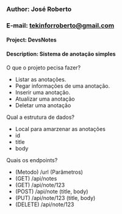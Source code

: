 ### Author: José Roberto
### E-mail: tekinforroberto@gmail.com
#### Project: DevsNotes
#### Description: Sistema de anotação simples

O que o projeto pecisa fazer?
* Listar as anotações.
* Pegar informações de uma anotação.
* Inserir uma anotação.
* Atualizar uma anotação
* Deletar uma anotação

Qual a estrutura de dados?
* Local para amarzenar as anotações
* id
* title
* body

Quais os endpoints?
- (Metodo) /url (Parâmetros)
- (GET) /api/notes
- (GET) /api/note/123
- (POST) /api/note (title, body)
- (PUT) /api/note/123 (title, body)
- (DELETE) /api/note/123




